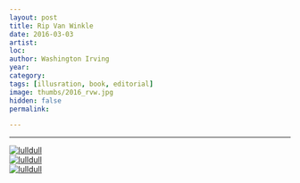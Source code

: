 ```yaml
---
layout: post
title: Rip Van Winkle
date: 2016-03-03
artist: 
loc: 
author: Washington Irving
year: 
category: 
tags: [illusration, book, editorial]
image: thumbs/2016_rvw.jpg
hidden: false
permalink:

---
```





---


<div class="post_image">
	<a href="{{ site.baseurl }}/images/posts/2016_rvw/001.jpg" target="_blank">
	<img src="{{ site.baseurl }}/images/posts/2016_rvw/001.jpg" alt="lulldull"></a>
</div>

<div class="post_image">
	<a href="{{ site.baseurl }}/images/posts/2016_rvw/002.jpg" target="_blank">
	<img src="{{ site.baseurl }}/images/posts/2016_rvw/002.jpg" alt="lulldull"></a>
</div>


<div class="post_image">
	<a href="{{ site.baseurl }}/images/posts/2016_rvw/003.jpg" target="_blank">
	<img src="{{ site.baseurl }}/images/posts/2016_rvw/003.jpg" alt="lulldull"></a>
</div>

